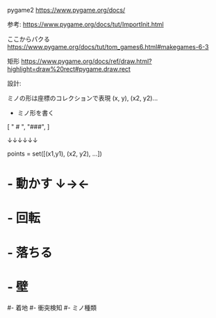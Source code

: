 pygame2
https://www.pygame.org/docs/

参考:
https://www.pygame.org/docs/tut/ImportInit.html


ここからパクる
https://www.pygame.org/docs/tut/tom_games6.html#makegames-6-3


矩形
https://www.pygame.org/docs/ref/draw.html?highlight=draw%20rect#pygame.draw.rect


設計:


ミノの形は座標のコレクションで表現
(x, y), (x2, y2)...



- ミノ形を書く

[
  " # ",
  "###",
]

↓↓↓↓↓↓

points = set([(x1,y1), (x2, y2), ...])

# - 動かす ↓→←
# - 回転
# - 落ちる
# - 壁
#- 着地
#- 衝突検知
#- ミノ種類
